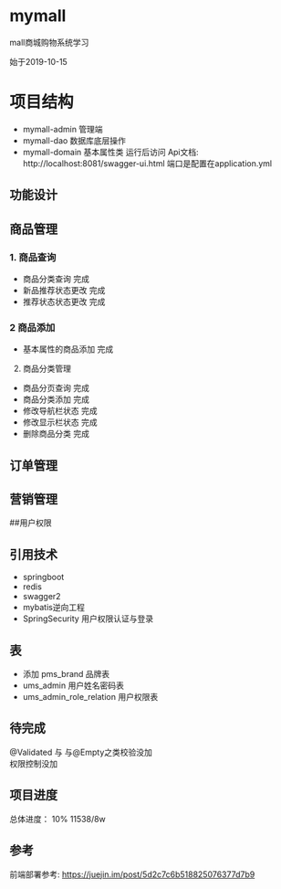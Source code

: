 # mymall
mall商城购物系统学习

始于2019-10-15

# 项目结构

- mymall-admin 管理端
- mymall-dao 数据库底层操作
- mymall-domain 基本属性类
运行后访问
Api文档:  http://localhost:8081/swagger-ui.html
端口是配置在application.yml
## 功能设计

## 商品管理

### 1. 商品查询
-    商品分类查询  完成
-    新品推荐状态更改 完成
-    推荐状态状态更改 完成
### 2 商品添加
-    基本属性的商品添加 完成

           
2. 商品分类管理
 -    商品分页查询 完成
 -    商品分类添加 完成
 -    修改导航栏状态 完成
 -    修改显示栏状态 完成
 -    删除商品分类 完成

## 订单管理

## 营销管理
##用户权限

##  引用技术
- springboot
- redis
- swagger2
- mybatis逆向工程
- SpringSecurity 用户权限认证与登录

## 表
- 添加 pms_brand 品牌表
- ums_admin 用户姓名密码表
- ums_admin_role_relation 用户权限表


## 待完成
@Validated 与 与@Empty之类校验没加    
权限控制没加


## 项目进度

总体进度： 10%   11538/8w


## 参考
前端部署参考:
https://juejin.im/post/5d2c7c6b518825076377d7b9
